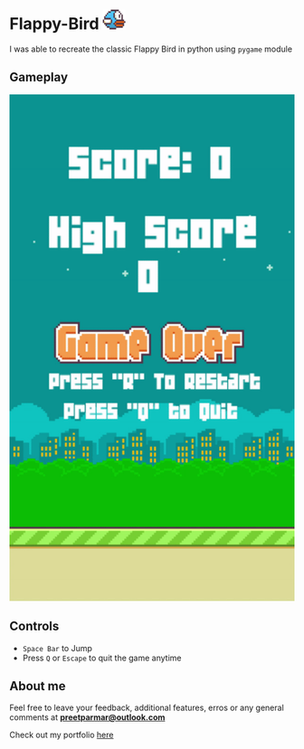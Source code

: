 # Flappy-Bird <img src="Assets/Images/bluebird-midflap.png" width="40" height="35"/>
I was able to recreate the classic Flappy Bird in python using `pygame` module

## Gameplay
![Game Play](/Flappy-Bird/Assets/Images/gameplay.gif)

## Controls
- `Space Bar` to Jump
- Press `Q` or `Escape` to quit the game anytime

## About me
Feel free to leave your feedback, additional features, erros or any general comments at **preetparmar@outlook.com**

Check out my portfolio [here](https://preetparmar.github.io/ "My Portfolio")
